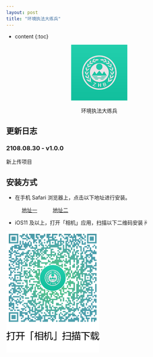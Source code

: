 ```yaml
---
layout: post
title: "环境执法大练兵"
---
```


* content
{:toc}
<div align="center"> <img alt="icon" src="https://raw.githubusercontent.com/1ilI/TestMyipa_Resource/master/resource/LEPractice/icon.png" width="30%"/> <p>环境执法大练兵</p> </div>










## 更新日志

### 2108.08.30 - v1.0.0

新上传项目



## 安装方式

* 在手机 Safari 浏览器上，点击以下地址进行安装。

　　　[地址一](itms-services://?action=download-manifest&url=https://raw.githubusercontent.com/1ilI/TestMyipa_Resource/master/resource/LEPractice/manifest.plist)　　　[地址二](itms-services://?action=download-manifest&url=https://raw.githubusercontent.com/1ilI/TestMyipa_Resource/master/resource/LEPractice/manifest-2.plist)


* iOS11 及以上，打开「相机」应用，扫描以下二维码安装☟

<img alt="downloadImage" src="https://raw.githubusercontent.com/1ilI/TestMyipa_Resource/master/resource/LEPractice/download.png" width="50%"/>

